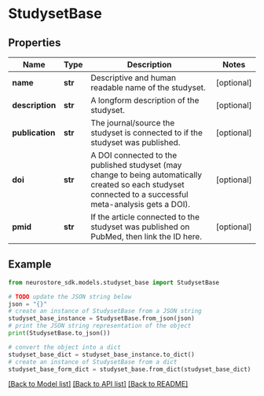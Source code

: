 # StudysetBase


## Properties

Name | Type | Description | Notes
------------ | ------------- | ------------- | -------------
**name** | **str** | Descriptive and human readable name of the studyset. | [optional] 
**description** | **str** | A longform description of the studyset. | [optional] 
**publication** | **str** | The journal/source the studyset is connected to if the studyset was published. | [optional] 
**doi** | **str** | A DOI connected to the published studyset (may change to being automatically created so each studyset connected to a successful meta-analysis gets a DOI). | [optional] 
**pmid** | **str** | If the article connected to the studyset was published on PubMed, then link the ID here. | [optional] 

## Example

```python
from neurostore_sdk.models.studyset_base import StudysetBase

# TODO update the JSON string below
json = "{}"
# create an instance of StudysetBase from a JSON string
studyset_base_instance = StudysetBase.from_json(json)
# print the JSON string representation of the object
print(StudysetBase.to_json())

# convert the object into a dict
studyset_base_dict = studyset_base_instance.to_dict()
# create an instance of StudysetBase from a dict
studyset_base_form_dict = studyset_base.from_dict(studyset_base_dict)
```
[[Back to Model list]](../README.md#documentation-for-models) [[Back to API list]](../README.md#documentation-for-api-endpoints) [[Back to README]](../README.md)


